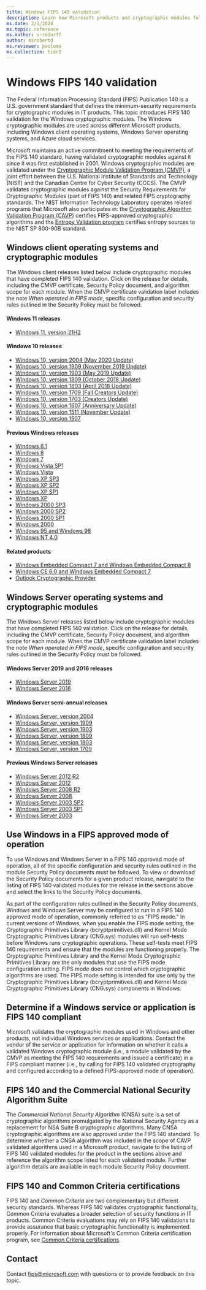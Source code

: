 ```yaml
---
title: Windows FIPS 140 validation
description: Learn how Microsoft products and cryptographic modules follow the U.S. Federal government standard FIPS 140.
ms.date: 2/1/2024
ms.topic: reference
ms.author: v-rodurff
author: msrobertd
ms.reviewer: paoloma
ms.collection: tier3
---
```


# Windows FIPS 140 validation

The Federal Information Processing Standard (FIPS) Publication 140 is a U.S. government standard that defines the minimum-security requirements for cryptographic modules in IT products. This topic introduces FIPS 140 validation for the Windows cryptographic modules. The Windows cryptographic modules are used across different Microsoft products, including Windows client operating systems, Windows Server operating systems, and Azure cloud services.

Microsoft maintains an active commitment to meeting the requirements of the FIPS 140 standard, having validated cryptographic modules against it since it was first established in 2001. Windows cryptographic modules are validated under the [Cryptographic Module Validation Program (CMVP)][CMVP], a joint effort between the U.S. National Institute of Standards and Technology (NIST) and the Canadian Centre for Cyber Security (CCCS). The CMVP validates cryptographic modules against the Security Requirements for Cryptographic Modules (part of FIPS 140) and related FIPS cryptography standards. The NIST Information Technology Laboratory operates related programs that Microsoft also participates in: the [Cryptographic Algorithm Validation Program (CAVP)][CAVP] certifies FIPS-approved cryptographic algorithms and the [Entropy Validation program][ESV] certifies entropy sources to the NIST SP 800-90B standard.

## Windows client operating systems and cryptographic modules

The Windows client releases listed below include cryptographic modules that have completed FIPS 140 validation. Click on the release for details, including the CMVP certificate, Security Policy document, and algorithm scope for each module. When the CMVP certificate validation label includes the note *When operated in FIPS mode*, specific configuration and security rules outlined in the Security Policy must be followed.

#### Windows 11 releases

- [Windows 11, version 21H2](validations/fips-140-windows11.md#windows-11-version-21h2)

#### Windows 10 releases

- [Windows 10, version 2004 (May 2020 Update)](validations/fips-140-windows10.md#windows-10-version-2004-may-2020-update)
- [Windows 10, version 1909 (November 2019 Update)](validations/fips-140-windows10.md#windows-10-version-1909-november-2019-update)
- [Windows 10, version 1903 (May 2019 Update)](validations/fips-140-windows10.md#windows-10-version-1903-may-2019-update)
- [Windows 10, version 1809 (October 2018 Update)](validations/fips-140-windows10.md#windows-10-version-1809-october-2018-update)
- [Windows 10, version 1803 (April 2018 Update)](validations/fips-140-windows10.md#windows-10-version-1803-april-2018-update)
- [Windows 10, version 1709 (Fall Creators Update)](validations/fips-140-windows10.md#windows-10-version-1709-fall-creators-update)
- [Windows 10, version 1703 (Creators Update)](validations/fips-140-windows10.md#windows-10-version-1703-creators-update)
- [Windows 10, version 1607 (Anniversary Update)](validations/fips-140-windows10.md#windows-10-version-1607-anniversary-update)
- [Windows 10, version 1511 (November Update)](validations/fips-140-windows10.md#windows-10-version-1511-november-update)
- [Windows 10, version 1507](validations/fips-140-windows10.md#windows-10-version-1507)

#### Previous Windows releases

- [Windows 8.1](validations/fips-140-windows-previous.md#windows-81)
- [Windows 8](validations/fips-140-windows-previous.md#windows-8)
- [Windows 7](validations/fips-140-windows-previous.md#windows-7)
- [Windows Vista SP1](validations/fips-140-windows-previous.md#windows-vista-sp1)
- [Windows Vista](validations/fips-140-windows-previous.md#windows-vista)
- [Windows XP SP3](validations/fips-140-windows-previous.md#windows-xp-sp3)
- [Windows XP SP2](validations/fips-140-windows-previous.md#windows-xp-sp2)
- [Windows XP SP1](validations/fips-140-windows-previous.md#windows-xp-sp1)
- [Windows XP](validations/fips-140-windows-previous.md#windows-xp)
- [Windows 2000 SP3](validations/fips-140-windows-previous.md#windows-2000-sp3)
- [Windows 2000 SP2](validations/fips-140-windows-previous.md#windows-2000-sp2)
- [Windows 2000 SP1](validations/fips-140-windows-previous.md#windows-2000-sp1)
- [Windows 2000](validations/fips-140-windows-previous.md#windows-2000)
- [Windows 95 and Windows 98](validations/fips-140-windows-previous.md#windows-95-and-windows-98)
- [Windows NT 4.0](validations/fips-140-windows-previous.md#windows-nt-40)

#### Related products

- [Windows Embedded Compact 7 and Windows Embedded Compact 8](validations/fips-140-other-products.md#windows-embedded-compact-7-and-windows-embedded-compact-8)
- [Windows CE 6.0 and Windows Embedded Compact 7](validations/fips-140-other-products.md#windows-ce-60-and-windows-embedded-compact-7)
- [Outlook Cryptographic Provider](validations/fips-140-other-products.md#outlook-cryptographic-provider)

## Windows Server operating systems and cryptographic modules

The Windows Server releases listed below include cryptographic modules that have completed FIPS 140 validation. Click on the release for details, including the CMVP certificate, Security Policy document, and algorithm scope for each module. When the CMVP certificate validation label includes the note *When operated in FIPS mode*, specific configuration and security rules outlined in the Security Policy must be followed.

#### Windows Server 2019 and 2016 releases

- [Windows Server 2019](validations/fips-140-windows-server-2019.md#windows-server-2019)
- [Windows Server 2016](validations/fips-140-windows-server-2016.md#windows-server-2016)

#### Windows Server semi-annual releases

- [Windows Server, version 2004](validations/fips-140-windows-server-semi-annual.md#windows-server-version-2004-may-2020-update)
- [Windows Server, version 1909](validations/fips-140-windows-server-semi-annual.md#windows-server-version-1909-november-2019-update)
- [Windows Server, version 1903](validations/fips-140-windows-server-semi-annual.md#windows-server-version-1903-may-2019-update)
- [Windows Server, version 1809](validations/fips-140-windows-server-semi-annual.md#windows-server-version-1809)
- [Windows Server, version 1803](validations/fips-140-windows-server-semi-annual.md#windows-server-version-1803)
- [Windows Server, version 1709](validations/fips-140-windows-server-semi-annual.md#windows-server-version-1709)

#### Previous Windows Server releases

- [Windows Server 2012 R2](validations/fips-140-windows-server-previous.md#windows-server-2012-r2)
- [Windows Server 2012](validations/fips-140-windows-server-previous.md#windows-server-2012)
- [Windows Server 2008 R2](validations/fips-140-windows-server-previous.md#windows-server-2008-r2)
- [Windows Server 2008](validations/fips-140-windows-server-previous.md#windows-server-2008)
- [Windows Server 2003 SP2](validations/fips-140-windows-server-previous.md#windows-server-2003-sp2)
- [Windows Server 2003 SP1](validations/fips-140-windows-server-previous.md#windows-server-2003-sp1)
- [Windows Server 2003](validations/fips-140-windows-server-previous.md#windows-server-2003)

## Use Windows in a FIPS approved mode of operation

To use Windows and Windows Server in a FIPS 140 approved mode of operation, all of the specific configuration and security rules outlined in the module Security Policy documents must be followed. To view or download the Security Policy documents for a given product release, navigate to the listing of FIPS 140 validated modules for the release in the sections above and select the links to the Security Policy documents.

As part of the configuration rules outlined in the Security Policy documents, Windows and Windows Server may be configured to run in a FIPS 140 approved mode of operation, commonly referred to as "FIPS mode." In current versions of Windows, when you enable the FIPS mode setting, the Cryptographic Primitives Library (bcryptprimitives.dll) and Kernel Mode Cryptographic Primitives Library (CNG.sys) modules will run self-tests before Windows runs cryptographic operations. These self-tests meet FIPS 140 requirements and ensure that the modules are functioning properly. The Cryptographic Primitives Library and the Kernel Mode Cryptographic Primitives Library are the only modules that use the FIPS mode configuration setting. FIPS mode does not control which cryptographic algorithms are used. The FIPS mode setting is intended for use only by the Cryptographic Primitives Library (bcryptprimitives.dll) and Kernel Mode Cryptographic Primitives Library (CNG.sys) components in Windows.

## Determine if a Windows service or application is FIPS 140 compliant

Microsoft validates the cryptographic modules used in Windows and other products, not individual Windows services or applications. Contact the vendor of the service or application for information on whether it calls a validated Windows cryptographic module (i.e., a module validated by the CMVP as meeting the FIPS 140 requirements and issued a certificate) in a FIPS compliant manner (i.e., by calling for FIPS 140 validated cryptography and configured according to a defined FIPS-approved mode of operation).

## FIPS 140 and the Commercial National Security Algorithm Suite

The *Commercial National Security Algorithm* (CNSA) suite is a set of cryptographic algorithms promulgated by the National Security Agency as a replacement for NSA Suite B cryptographic algorithms. Many CNSA cryptographic algorithms are also approved under the FIPS 140 standard. To determine whether a CNSA algorithm was included in the scope of CAVP validated algorithms used in a Microsoft product, navigate to the listing of FIPS 140 validated modules for the product in the sections above and reference the algorithm scope listed for each validated module. Further algorithm details are available in each module Security Policy document.

## FIPS 140 and Common Criteria certifications

FIPS 140 and *Common Criteria* are two complementary but different security standards. Whereas FIPS 140 validates cryptographic functionality, Common Criteria evaluates a broader selection of security functions in IT products. Common Criteria evaluations may rely on FIPS 140 validations to provide assurance that basic cryptographic functionality is implemented properly. For information about Microsoft's Common Criteria certification program, see [Common Criteria certifications](windows-platform-common-criteria.md).

## Contact

Contact [fips@microsoft.com](mailto:fips@microsoft.com) with questions or to provide feedback on this topic.

<!-- Links -->

<!-- Links for validation programs -->

[CMVP]: https://csrc.nist.gov/Projects/cryptographic-module-validation-program
[CAVP]: https://csrc.nist.gov/Projects/cryptographic-algorithm-validation-program
[ESV]: https://csrc.nist.gov/projects/cryptographic-module-validation-program/entropy-validations
